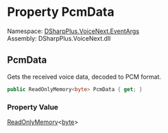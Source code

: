 # Property PcmData

Namespace: [DSharpPlus.VoiceNext.EventArgs](DSharpPlus.VoiceNext.EventArgs.md)  
Assembly: DSharpPlus.VoiceNext.dll

## <a id="DSharpPlus_VoiceNext_EventArgs_VoiceReceiveEventArgs_PcmData"></a>PcmData

Gets the received voice data, decoded to PCM format.

```csharp
public ReadOnlyMemory<byte> PcmData { get; }
```

### Property Value

[ReadOnlyMemory](https://learn.microsoft.com/dotnet/api/system.readonlymemory\-1)<[byte](https://learn.microsoft.com/dotnet/api/system.byte)\>

